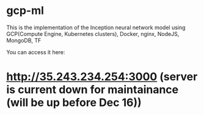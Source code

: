 # gcp-ml
This is the implementation of the Inception neural network model using GCP(Compute Engine, Kubernetes clusters), Docker, nginx, NodeJS, MongoDB, TF


You can access it here:

# http://35.243.234.254:3000 (server is current down for maintainance (will be up before Dec 16))
